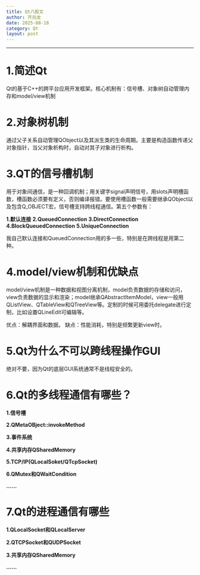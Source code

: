 ```yaml
---
title: Qt八股文
author: 齐兆龙
date: 2025-08-18
category: Qt
layout: post
---
```


---
# 1.简述Qt
Qt的基于C++的跨平台应用开发框架。核心机制有：信号槽、对象树自动管理内存和model/view机制

# 2.对象树机制
通过父子关系自动管理QObject以及其派生类的生命周期。主要是构造函数传递父对象指针，当父对象析构时，自动对其子对象进行析构。

# 3.QT的信号槽机制
用于对象间通信，是一种回调机制；用关键字signal声明信号，用slots声明槽函数，槽函数必须要有定义，否则编译报错。要使用槽函数一般需要继承QObject以及包含Q_OBJECT宏，信号槽支持跨线程通信。第五个参数有：

**1.默认连接**
**2.QueuedConnection**
**3.DirectConnection**
**4.BlockQueuedConnection**
**5.UniqueConnection**

我自己默认连接和QueuedConnection用的多一些，特别是在跨线程是用第二种。

# 4.model/view机制和优缺点
model/view机制是一种数据和视图分离机制，model负责数据的存储和访问，view负责数据的显示和渲染；model继承QAbstractItemModel，view一般用QListView、QTableView和QTreeView等。定制的时候可用委托delegate进行定制，比如设置QLineEdit可编辑等。

优点：解耦界面和数据。
缺点：性能消耗，特别是频繁更新view时。

# 5.Qt为什么不可以跨线程操作GUI
绝对不要，因为Qt的底层GUI系统通常不是线程安全的。

# 6.Qt的多线程通信有哪些？
**1.信号槽**

**2.QMetaOBject::invokeMethod**

**3.事件系统**

**4.共享内存QSharedMemory**

**5.TCP/IP(QLocalSoket/QTcpSocket)**

**6.QMutex和QWaitCondition**

**......**

# 7.Qt的进程通信有哪些
**1.QLocalSocket和QLocalServer**

**2.QTCPSocket和QUDPSocket**

**3.共享内存QSharedMemory**

**......**
